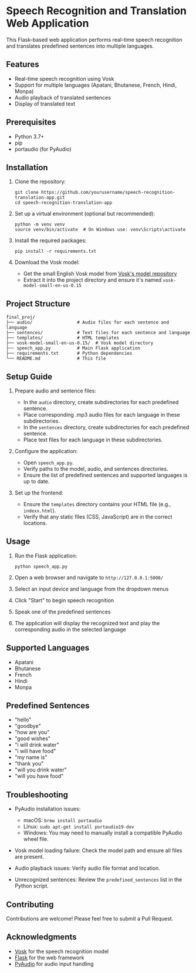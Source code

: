 

# Speech Recognition and Translation Web Application

This Flask-based web application performs real-time speech recognition and translates predefined sentences into multiple languages.

## Features

- Real-time speech recognition using Vosk
- Support for multiple languages (Apatani, Bhutanese, French, Hindi, Monpa)
- Audio playback of translated sentences
- Display of translated text

## Prerequisites

- Python 3.7+
- pip
- portaudio (for PyAudio)

## Installation

1. Clone the repository:
   ```
   git clone https://github.com/yourusername/speech-recognition-translation-app.git
   cd speech-recognition-translation-app
   ```

2. Set up a virtual environment (optional but recommended):
   ```
   python -m venv venv
   source venv/bin/activate  # On Windows use: venv\Scripts\activate
   ```

3. Install the required packages:
   ```
   pip install -r requirements.txt
   ```

4. Download the Vosk model:
   - Get the small English Vosk model from [Vosk's model repository](https://alphacephei.com/vosk/models)
   - Extract it into the project directory and ensure it's named `vosk-model-small-en-us-0.15`

## Project Structure

```
final_proj/
├── audio/                 # Audio files for each sentence and language
├── sentences/             # Text files for each sentence and language
├── templates/             # HTML templates
├── vosk-model-small-en-us-0.15/  # Vosk model directory
├── speech_app.py          # Main Flask application
├── requirements.txt       # Python dependencies
└── README.md              # This file
```

## Setup Guide

1. Prepare audio and sentence files:
   - In the `audio` directory, create subdirectories for each predefined sentence.
   - Place corresponding .mp3 audio files for each language in these subdirectories.
   - In the `sentences` directory, create subdirectories for each predefined sentence.
   - Place text files for each language in these subdirectories.

2. Configure the application:
   - Open `speech_app.py`.
   - Verify paths to the model, audio, and sentences directories.
   - Ensure the list of predefined sentences and supported languages is up to date.

3. Set up the frontend:
   - Ensure the `templates` directory contains your HTML file (e.g., `indexx.html`).
   - Verify that any static files (CSS, JavaScript) are in the correct locations.

## Usage

1. Run the Flask application:
   ```
   python speech_app.py
   ```

2. Open a web browser and navigate to `http://127.0.0.1:5000/`

3. Select an input device and language from the dropdown menus

4. Click "Start" to begin speech recognition

5. Speak one of the predefined sentences

6. The application will display the recognized text and play the corresponding audio in the selected language

## Supported Languages

- Apatani
- Bhutanese
- French
- Hindi
- Monpa

## Predefined Sentences

- "hello"
- "goodbye"
- "how are you"
- "good wishes"
- "i will drink water"
- "i will have food"
- "my name is"
- "thank you"
- "will you drink water"
- "will you have food"

## Troubleshooting

- PyAudio installation issues:
  - macOS: `brew install portaudio`
  - Linux: `sudo apt-get install portaudio19-dev`
  - Windows: You may need to manually install a compatible PyAudio wheel file.

- Vosk model loading failure: Check the model path and ensure all files are present.

- Audio playback issues: Verify audio file format and location.

- Unrecognized sentences: Review the `predefined_sentences` list in the Python script.

## Contributing

Contributions are welcome! Please feel free to submit a Pull Request.



## Acknowledgments

- [Vosk](https://github.com/alphacep/vosk-api) for the speech recognition model
- [Flask](https://flask.palletsprojects.com/) for the web framework
- [PyAudio](https://people.csail.mit.edu/hubert/pyaudio/) for audio input handling
